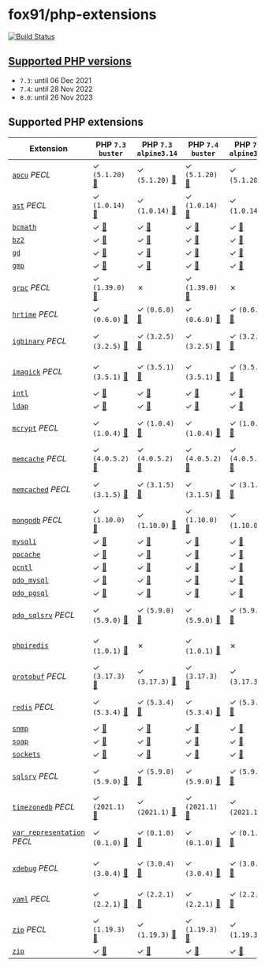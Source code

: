 # fox91/php-extensions

[![Build Status](https://travis-ci.org/fox91/docker-php-extensions.svg?branch=master)](https://travis-ci.org/fox91/docker-php-extensions)

## [Supported PHP versions](https://www.php.net/supported-versions.php)

- `7.3`: until 06 Dec 2021
- `7.4`: until 28 Nov 2022
- `8.0`: until 26 Nov 2023

## Supported PHP extensions

Extension | PHP `7.3` `buster` | PHP `7.3` `alpine3.14` | PHP `7.4` `buster` | PHP `7.4` `alpine3.14` | PHP `8.0` `buster` | PHP `8.0` `alpine3.14`
----------|--------------------|------------------------|--------------------|------------------------|--------------------|-----------------------
[`apcu`](https://pecl.php.net/package/apcu) _PECL_ | ✓ `(5.1.20)` [:whale:](https://github.com/fox91/docker-php-extensions/blob/master/7.3/buster/pecl_apcu/Dockerfile) | ✓ `(5.1.20)` [:whale:](https://github.com/fox91/docker-php-extensions/blob/master/7.3/alpine3.14/pecl_apcu/Dockerfile) | ✓ `(5.1.20)` [:whale:](https://github.com/fox91/docker-php-extensions/blob/master/7.4/buster/pecl_apcu/Dockerfile) | ✓ `(5.1.20)` [:whale:](https://github.com/fox91/docker-php-extensions/blob/master/7.4/alpine3.14/pecl_apcu/Dockerfile) | ✓ `(5.1.20)` [:whale:](https://github.com/fox91/docker-php-extensions/blob/master/8.0/buster/pecl_apcu/Dockerfile) | ✓ `(5.1.20)` [:whale:](https://github.com/fox91/docker-php-extensions/blob/master/8.0/alpine3.14/pecl_apcu/Dockerfile)
[`ast`](https://pecl.php.net/package/ast) _PECL_ | ✓ `(1.0.14)` [:whale:](https://github.com/fox91/docker-php-extensions/blob/master/7.3/buster/pecl_ast/Dockerfile) | ✓ `(1.0.14)` [:whale:](https://github.com/fox91/docker-php-extensions/blob/master/7.3/alpine3.14/pecl_ast/Dockerfile) | ✓ `(1.0.14)` [:whale:](https://github.com/fox91/docker-php-extensions/blob/master/7.4/buster/pecl_ast/Dockerfile) | ✓ `(1.0.14)` [:whale:](https://github.com/fox91/docker-php-extensions/blob/master/7.4/alpine3.14/pecl_ast/Dockerfile) | ✓ `(1.0.14)` [:whale:](https://github.com/fox91/docker-php-extensions/blob/master/8.0/buster/pecl_ast/Dockerfile) | ✓ `(1.0.14)` [:whale:](https://github.com/fox91/docker-php-extensions/blob/master/8.0/alpine3.14/pecl_ast/Dockerfile)
[`bcmath`](https://php.net/bcmath) | ✓ [:whale:](https://github.com/fox91/docker-php-extensions/blob/master/7.3/buster/bcmath/Dockerfile) | ✓ [:whale:](https://github.com/fox91/docker-php-extensions/blob/master/7.3/alpine3.14/bcmath/Dockerfile) | ✓ [:whale:](https://github.com/fox91/docker-php-extensions/blob/master/7.4/buster/bcmath/Dockerfile) | ✓ [:whale:](https://github.com/fox91/docker-php-extensions/blob/master/7.4/alpine3.14/bcmath/Dockerfile) | ✓ [:whale:](https://github.com/fox91/docker-php-extensions/blob/master/8.0/buster/bcmath/Dockerfile) | ✓ [:whale:](https://github.com/fox91/docker-php-extensions/blob/master/8.0/alpine3.14/bcmath/Dockerfile)
[`bz2`](https://php.net/bz2) | ✓ [:whale:](https://github.com/fox91/docker-php-extensions/blob/master/7.3/buster/bz2/Dockerfile) | ✓ [:whale:](https://github.com/fox91/docker-php-extensions/blob/master/7.3/alpine3.14/bz2/Dockerfile) | ✓ [:whale:](https://github.com/fox91/docker-php-extensions/blob/master/7.4/buster/bz2/Dockerfile) | ✓ [:whale:](https://github.com/fox91/docker-php-extensions/blob/master/7.4/alpine3.14/bz2/Dockerfile) | ✓ [:whale:](https://github.com/fox91/docker-php-extensions/blob/master/8.0/buster/bz2/Dockerfile) | ✓ [:whale:](https://github.com/fox91/docker-php-extensions/blob/master/8.0/alpine3.14/bz2/Dockerfile)
[`gd`](https://php.net/gd) | ✓ [:whale:](https://github.com/fox91/docker-php-extensions/blob/master/7.3/buster/gd/Dockerfile) | ✓ [:whale:](https://github.com/fox91/docker-php-extensions/blob/master/7.3/alpine3.14/gd/Dockerfile) | ✓ [:whale:](https://github.com/fox91/docker-php-extensions/blob/master/7.4/buster/gd/Dockerfile) | ✓ [:whale:](https://github.com/fox91/docker-php-extensions/blob/master/7.4/alpine3.14/gd/Dockerfile) | ✓ [:whale:](https://github.com/fox91/docker-php-extensions/blob/master/8.0/buster/gd/Dockerfile) | ✓ [:whale:](https://github.com/fox91/docker-php-extensions/blob/master/8.0/alpine3.14/gd/Dockerfile)
[`gmp`](https://php.net/gmp) | ✓ [:whale:](https://github.com/fox91/docker-php-extensions/blob/master/7.3/buster/gmp/Dockerfile) | ✓ [:whale:](https://github.com/fox91/docker-php-extensions/blob/master/7.3/alpine3.14/gmp/Dockerfile) | ✓ [:whale:](https://github.com/fox91/docker-php-extensions/blob/master/7.4/buster/gmp/Dockerfile) | ✓ [:whale:](https://github.com/fox91/docker-php-extensions/blob/master/7.4/alpine3.14/gmp/Dockerfile) | ✓ [:whale:](https://github.com/fox91/docker-php-extensions/blob/master/8.0/buster/gmp/Dockerfile) | ✓ [:whale:](https://github.com/fox91/docker-php-extensions/blob/master/8.0/alpine3.14/gmp/Dockerfile)
[`grpc`](https://pecl.php.net/package/grpc) _PECL_ | ✓ `(1.39.0)` [:whale:](https://github.com/fox91/docker-php-extensions/blob/master/7.3/buster/pecl_grpc/Dockerfile) | ✗ | ✓ `(1.39.0)` [:whale:](https://github.com/fox91/docker-php-extensions/blob/master/7.4/buster/pecl_grpc/Dockerfile) | ✗ | ✓ `(1.39.0)` [:whale:](https://github.com/fox91/docker-php-extensions/blob/master/8.0/buster/pecl_grpc/Dockerfile) | ✗
[`hrtime`](https://pecl.php.net/package/hrtime) _PECL_ | ✓ `(0.6.0)` [:whale:](https://github.com/fox91/docker-php-extensions/blob/master/7.3/buster/pecl_hrtime/Dockerfile) | ✓ `(0.6.0)` [:whale:](https://github.com/fox91/docker-php-extensions/blob/master/7.3/alpine3.14/pecl_hrtime/Dockerfile) | ✓ `(0.6.0)` [:whale:](https://github.com/fox91/docker-php-extensions/blob/master/7.4/buster/pecl_hrtime/Dockerfile) | ✓ `(0.6.0)` [:whale:](https://github.com/fox91/docker-php-extensions/blob/master/7.4/alpine3.14/pecl_hrtime/Dockerfile) | ✗ | ✗
[`igbinary`](https://pecl.php.net/package/igbinary) _PECL_ | ✓ `(3.2.5)` [:whale:](https://github.com/fox91/docker-php-extensions/blob/master/7.3/buster/pecl_igbinary/Dockerfile) | ✓ `(3.2.5)` [:whale:](https://github.com/fox91/docker-php-extensions/blob/master/7.3/alpine3.14/pecl_igbinary/Dockerfile) | ✓ `(3.2.5)` [:whale:](https://github.com/fox91/docker-php-extensions/blob/master/7.4/buster/pecl_igbinary/Dockerfile) | ✓ `(3.2.5)` [:whale:](https://github.com/fox91/docker-php-extensions/blob/master/7.4/alpine3.14/pecl_igbinary/Dockerfile) | ✓ `(3.2.5)` [:whale:](https://github.com/fox91/docker-php-extensions/blob/master/8.0/buster/pecl_igbinary/Dockerfile) | ✓ `(3.2.5)` [:whale:](https://github.com/fox91/docker-php-extensions/blob/master/8.0/alpine3.14/pecl_igbinary/Dockerfile)
[`imagick`](https://pecl.php.net/package/imagick) _PECL_ | ✓ `(3.5.1)` [:whale:](https://github.com/fox91/docker-php-extensions/blob/master/7.3/buster/pecl_imagick/Dockerfile) | ✓ `(3.5.1)` [:whale:](https://github.com/fox91/docker-php-extensions/blob/master/7.3/alpine3.14/pecl_imagick/Dockerfile) | ✓ `(3.5.1)` [:whale:](https://github.com/fox91/docker-php-extensions/blob/master/7.4/buster/pecl_imagick/Dockerfile) | ✓ `(3.5.1)` [:whale:](https://github.com/fox91/docker-php-extensions/blob/master/7.4/alpine3.14/pecl_imagick/Dockerfile) | ✓ `(3.5.1)` [:whale:](https://github.com/fox91/docker-php-extensions/blob/master/8.0/buster/pecl_imagick/Dockerfile) | ✓ `(3.5.1)` [:whale:](https://github.com/fox91/docker-php-extensions/blob/master/8.0/alpine3.14/pecl_imagick/Dockerfile)
[`intl`](https://php.net/intl) | ✓ [:whale:](https://github.com/fox91/docker-php-extensions/blob/master/7.3/buster/intl/Dockerfile) | ✓ [:whale:](https://github.com/fox91/docker-php-extensions/blob/master/7.3/alpine3.14/intl/Dockerfile) | ✓ [:whale:](https://github.com/fox91/docker-php-extensions/blob/master/7.4/buster/intl/Dockerfile) | ✓ [:whale:](https://github.com/fox91/docker-php-extensions/blob/master/7.4/alpine3.14/intl/Dockerfile) | ✓ [:whale:](https://github.com/fox91/docker-php-extensions/blob/master/8.0/buster/intl/Dockerfile) | ✓ [:whale:](https://github.com/fox91/docker-php-extensions/blob/master/8.0/alpine3.14/intl/Dockerfile)
[`ldap`](https://php.net/ldap) | ✓ [:whale:](https://github.com/fox91/docker-php-extensions/blob/master/7.3/buster/ldap/Dockerfile) | ✓ [:whale:](https://github.com/fox91/docker-php-extensions/blob/master/7.3/alpine3.14/ldap/Dockerfile) | ✓ [:whale:](https://github.com/fox91/docker-php-extensions/blob/master/7.4/buster/ldap/Dockerfile) | ✓ [:whale:](https://github.com/fox91/docker-php-extensions/blob/master/7.4/alpine3.14/ldap/Dockerfile) | ✓ [:whale:](https://github.com/fox91/docker-php-extensions/blob/master/8.0/buster/ldap/Dockerfile) | ✓ [:whale:](https://github.com/fox91/docker-php-extensions/blob/master/8.0/alpine3.14/ldap/Dockerfile)
[`mcrypt`](https://pecl.php.net/package/mcrypt) _PECL_ | ✓ `(1.0.4)` [:whale:](https://github.com/fox91/docker-php-extensions/blob/master/7.3/buster/pecl_mcrypt/Dockerfile) | ✓ `(1.0.4)` [:whale:](https://github.com/fox91/docker-php-extensions/blob/master/7.3/alpine3.14/pecl_mcrypt/Dockerfile) | ✓ `(1.0.4)` [:whale:](https://github.com/fox91/docker-php-extensions/blob/master/7.4/buster/pecl_mcrypt/Dockerfile) | ✓ `(1.0.4)` [:whale:](https://github.com/fox91/docker-php-extensions/blob/master/7.4/alpine3.14/pecl_mcrypt/Dockerfile) | ✓ `(1.0.4)` [:whale:](https://github.com/fox91/docker-php-extensions/blob/master/8.0/buster/pecl_mcrypt/Dockerfile) | ✓ `(1.0.4)` [:whale:](https://github.com/fox91/docker-php-extensions/blob/master/8.0/alpine3.14/pecl_mcrypt/Dockerfile)
[`memcache`](https://pecl.php.net/package/memcache) _PECL_ | ✓ `(4.0.5.2)` [:whale:](https://github.com/fox91/docker-php-extensions/blob/master/7.3/buster/pecl_memcache/Dockerfile) | ✓ `(4.0.5.2)` [:whale:](https://github.com/fox91/docker-php-extensions/blob/master/7.3/alpine3.14/pecl_memcache/Dockerfile) | ✓ `(4.0.5.2)` [:whale:](https://github.com/fox91/docker-php-extensions/blob/master/7.4/buster/pecl_memcache/Dockerfile) | ✓ `(4.0.5.2)` [:whale:](https://github.com/fox91/docker-php-extensions/blob/master/7.4/alpine3.14/pecl_memcache/Dockerfile) | ✓ `(8.0)` [:whale:](https://github.com/fox91/docker-php-extensions/blob/master/8.0/buster/pecl_memcache/Dockerfile) | ✓ `(8.0)` [:whale:](https://github.com/fox91/docker-php-extensions/blob/master/8.0/alpine3.14/pecl_memcache/Dockerfile)
[`memcached`](https://pecl.php.net/package/memcached) _PECL_ | ✓ `(3.1.5)` [:whale:](https://github.com/fox91/docker-php-extensions/blob/master/7.3/buster/pecl_memcached/Dockerfile) | ✓ `(3.1.5)` [:whale:](https://github.com/fox91/docker-php-extensions/blob/master/7.3/alpine3.14/pecl_memcached/Dockerfile) | ✓ `(3.1.5)` [:whale:](https://github.com/fox91/docker-php-extensions/blob/master/7.4/buster/pecl_memcached/Dockerfile) | ✓ `(3.1.5)` [:whale:](https://github.com/fox91/docker-php-extensions/blob/master/7.4/alpine3.14/pecl_memcached/Dockerfile) | ✓ `(3.1.5)` [:whale:](https://github.com/fox91/docker-php-extensions/blob/master/8.0/buster/pecl_memcached/Dockerfile) | ✓ `(3.1.5)` [:whale:](https://github.com/fox91/docker-php-extensions/blob/master/8.0/alpine3.14/pecl_memcached/Dockerfile)
[`mongodb`](https://pecl.php.net/package/mongodb) _PECL_ | ✓ `(1.10.0)` [:whale:](https://github.com/fox91/docker-php-extensions/blob/master/7.3/buster/pecl_mongodb/Dockerfile) | ✓ `(1.10.0)` [:whale:](https://github.com/fox91/docker-php-extensions/blob/master/7.3/alpine3.14/pecl_mongodb/Dockerfile) | ✓ `(1.10.0)` [:whale:](https://github.com/fox91/docker-php-extensions/blob/master/7.4/buster/pecl_mongodb/Dockerfile) | ✓ `(1.10.0)` [:whale:](https://github.com/fox91/docker-php-extensions/blob/master/7.4/alpine3.14/pecl_mongodb/Dockerfile) | ✓ `(1.10.0)` [:whale:](https://github.com/fox91/docker-php-extensions/blob/master/8.0/buster/pecl_mongodb/Dockerfile) | ✓ `(1.10.0)` [:whale:](https://github.com/fox91/docker-php-extensions/blob/master/8.0/alpine3.14/pecl_mongodb/Dockerfile)
[`mysqli`](https://php.net/mysqli) | ✓ [:whale:](https://github.com/fox91/docker-php-extensions/blob/master/7.3/buster/mysqli/Dockerfile) | ✓ [:whale:](https://github.com/fox91/docker-php-extensions/blob/master/7.3/alpine3.14/mysqli/Dockerfile) | ✓ [:whale:](https://github.com/fox91/docker-php-extensions/blob/master/7.4/buster/mysqli/Dockerfile) | ✓ [:whale:](https://github.com/fox91/docker-php-extensions/blob/master/7.4/alpine3.14/mysqli/Dockerfile) | ✓ [:whale:](https://github.com/fox91/docker-php-extensions/blob/master/8.0/buster/mysqli/Dockerfile) | ✓ [:whale:](https://github.com/fox91/docker-php-extensions/blob/master/8.0/alpine3.14/mysqli/Dockerfile)
[`opcache`](https://php.net/opcache) | ✓ [:whale:](https://github.com/fox91/docker-php-extensions/blob/master/7.3/buster/opcache/Dockerfile) | ✓ [:whale:](https://github.com/fox91/docker-php-extensions/blob/master/7.3/alpine3.14/opcache/Dockerfile) | ✓ [:whale:](https://github.com/fox91/docker-php-extensions/blob/master/7.4/buster/opcache/Dockerfile) | ✓ [:whale:](https://github.com/fox91/docker-php-extensions/blob/master/7.4/alpine3.14/opcache/Dockerfile) | ✓ [:whale:](https://github.com/fox91/docker-php-extensions/blob/master/8.0/buster/opcache/Dockerfile) | ✓ [:whale:](https://github.com/fox91/docker-php-extensions/blob/master/8.0/alpine3.14/opcache/Dockerfile)
[`pcntl`](https://php.net/pcntl) | ✓ [:whale:](https://github.com/fox91/docker-php-extensions/blob/master/7.3/buster/pcntl/Dockerfile) | ✓ [:whale:](https://github.com/fox91/docker-php-extensions/blob/master/7.3/alpine3.14/pcntl/Dockerfile) | ✓ [:whale:](https://github.com/fox91/docker-php-extensions/blob/master/7.4/buster/pcntl/Dockerfile) | ✓ [:whale:](https://github.com/fox91/docker-php-extensions/blob/master/7.4/alpine3.14/pcntl/Dockerfile) | ✓ [:whale:](https://github.com/fox91/docker-php-extensions/blob/master/8.0/buster/pcntl/Dockerfile) | ✓ [:whale:](https://github.com/fox91/docker-php-extensions/blob/master/8.0/alpine3.14/pcntl/Dockerfile)
[`pdo_mysql`](https://php.net/pdo_mysql) | ✓ [:whale:](https://github.com/fox91/docker-php-extensions/blob/master/7.3/buster/pdo_mysql/Dockerfile) | ✓ [:whale:](https://github.com/fox91/docker-php-extensions/blob/master/7.3/alpine3.14/pdo_mysql/Dockerfile) | ✓ [:whale:](https://github.com/fox91/docker-php-extensions/blob/master/7.4/buster/pdo_mysql/Dockerfile) | ✓ [:whale:](https://github.com/fox91/docker-php-extensions/blob/master/7.4/alpine3.14/pdo_mysql/Dockerfile) | ✓ [:whale:](https://github.com/fox91/docker-php-extensions/blob/master/8.0/buster/pdo_mysql/Dockerfile) | ✓ [:whale:](https://github.com/fox91/docker-php-extensions/blob/master/8.0/alpine3.14/pdo_mysql/Dockerfile)
[`pdo_pgsql`](https://php.net/pdo_pgsql) | ✓ [:whale:](https://github.com/fox91/docker-php-extensions/blob/master/7.3/buster/pdo_pgsql/Dockerfile) | ✓ [:whale:](https://github.com/fox91/docker-php-extensions/blob/master/7.3/alpine3.14/pdo_pgsql/Dockerfile) | ✓ [:whale:](https://github.com/fox91/docker-php-extensions/blob/master/7.4/buster/pdo_pgsql/Dockerfile) | ✓ [:whale:](https://github.com/fox91/docker-php-extensions/blob/master/7.4/alpine3.14/pdo_pgsql/Dockerfile) | ✓ [:whale:](https://github.com/fox91/docker-php-extensions/blob/master/8.0/buster/pdo_pgsql/Dockerfile) | ✓ [:whale:](https://github.com/fox91/docker-php-extensions/blob/master/8.0/alpine3.14/pdo_pgsql/Dockerfile)
[`pdo_sqlsrv`](https://pecl.php.net/package/pdo_sqlsrv) _PECL_ | ✓ `(5.9.0)` [:whale:](https://github.com/fox91/docker-php-extensions/blob/master/7.3/buster/pecl_pdo_sqlsrv/Dockerfile) | ✓ `(5.9.0)` [:whale:](https://github.com/fox91/docker-php-extensions/blob/master/7.3/alpine3.14/pecl_pdo_sqlsrv/Dockerfile) | ✓ `(5.9.0)` [:whale:](https://github.com/fox91/docker-php-extensions/blob/master/7.4/buster/pecl_pdo_sqlsrv/Dockerfile) | ✓ `(5.9.0)` [:whale:](https://github.com/fox91/docker-php-extensions/blob/master/7.4/alpine3.14/pecl_pdo_sqlsrv/Dockerfile) | ✓ `(5.9.0)` [:whale:](https://github.com/fox91/docker-php-extensions/blob/master/8.0/buster/pecl_pdo_sqlsrv/Dockerfile) | ✓ `(5.9.0)` [:whale:](https://github.com/fox91/docker-php-extensions/blob/master/8.0/alpine3.14/pecl_pdo_sqlsrv/Dockerfile)
[`phpiredis`](https://github.com/nrk/phpiredis) | ✓ `(1.0.1)` [:whale:](https://github.com/fox91/docker-php-extensions/blob/master/7.3/buster/phpiredis/Dockerfile) | ✗ | ✓ `(1.0.1)` [:whale:](https://github.com/fox91/docker-php-extensions/blob/master/7.4/buster/phpiredis/Dockerfile) | ✗ | ✓ `(1.0.1)` [:whale:](https://github.com/fox91/docker-php-extensions/blob/master/8.0/buster/phpiredis/Dockerfile) | ✗
[`protobuf`](https://pecl.php.net/package/protobuf) _PECL_ | ✓ `(3.17.3)` [:whale:](https://github.com/fox91/docker-php-extensions/blob/master/7.3/buster/pecl_protobuf/Dockerfile) | ✓ `(3.17.3)` [:whale:](https://github.com/fox91/docker-php-extensions/blob/master/7.3/alpine3.14/pecl_protobuf/Dockerfile) | ✓ `(3.17.3)` [:whale:](https://github.com/fox91/docker-php-extensions/blob/master/7.4/buster/pecl_protobuf/Dockerfile) | ✓ `(3.17.3)` [:whale:](https://github.com/fox91/docker-php-extensions/blob/master/7.4/alpine3.14/pecl_protobuf/Dockerfile) | ✓ `(3.17.3)` [:whale:](https://github.com/fox91/docker-php-extensions/blob/master/8.0/buster/pecl_protobuf/Dockerfile) | ✓ `(3.17.3)` [:whale:](https://github.com/fox91/docker-php-extensions/blob/master/8.0/alpine3.14/pecl_protobuf/Dockerfile)
[`redis`](https://pecl.php.net/package/redis) _PECL_ | ✓ `(5.3.4)` [:whale:](https://github.com/fox91/docker-php-extensions/blob/master/7.3/buster/pecl_redis/Dockerfile) | ✓ `(5.3.4)` [:whale:](https://github.com/fox91/docker-php-extensions/blob/master/7.3/alpine3.14/pecl_redis/Dockerfile) | ✓ `(5.3.4)` [:whale:](https://github.com/fox91/docker-php-extensions/blob/master/7.4/buster/pecl_redis/Dockerfile) | ✓ `(5.3.4)` [:whale:](https://github.com/fox91/docker-php-extensions/blob/master/7.4/alpine3.14/pecl_redis/Dockerfile) | ✓ `(5.3.4)` [:whale:](https://github.com/fox91/docker-php-extensions/blob/master/8.0/buster/pecl_redis/Dockerfile) | ✓ `(5.3.4)` [:whale:](https://github.com/fox91/docker-php-extensions/blob/master/8.0/alpine3.14/pecl_redis/Dockerfile)
[`snmp`](https://php.net/snmp) | ✓ [:whale:](https://github.com/fox91/docker-php-extensions/blob/master/7.3/buster/snmp/Dockerfile) | ✓ [:whale:](https://github.com/fox91/docker-php-extensions/blob/master/7.3/alpine3.14/snmp/Dockerfile) | ✓ [:whale:](https://github.com/fox91/docker-php-extensions/blob/master/7.4/buster/snmp/Dockerfile) | ✓ [:whale:](https://github.com/fox91/docker-php-extensions/blob/master/7.4/alpine3.14/snmp/Dockerfile) | ✓ [:whale:](https://github.com/fox91/docker-php-extensions/blob/master/8.0/buster/snmp/Dockerfile) | ✓ [:whale:](https://github.com/fox91/docker-php-extensions/blob/master/8.0/alpine3.14/snmp/Dockerfile)
[`soap`](https://php.net/soap) | ✓ [:whale:](https://github.com/fox91/docker-php-extensions/blob/master/7.3/buster/soap/Dockerfile) | ✓ [:whale:](https://github.com/fox91/docker-php-extensions/blob/master/7.3/alpine3.14/soap/Dockerfile) | ✓ [:whale:](https://github.com/fox91/docker-php-extensions/blob/master/7.4/buster/soap/Dockerfile) | ✓ [:whale:](https://github.com/fox91/docker-php-extensions/blob/master/7.4/alpine3.14/soap/Dockerfile) | ✓ [:whale:](https://github.com/fox91/docker-php-extensions/blob/master/8.0/buster/soap/Dockerfile) | ✓ [:whale:](https://github.com/fox91/docker-php-extensions/blob/master/8.0/alpine3.14/soap/Dockerfile)
[`sockets`](https://php.net/sockets) | ✓ [:whale:](https://github.com/fox91/docker-php-extensions/blob/master/7.3/buster/sockets/Dockerfile) | ✓ [:whale:](https://github.com/fox91/docker-php-extensions/blob/master/7.3/alpine3.14/sockets/Dockerfile) | ✓ [:whale:](https://github.com/fox91/docker-php-extensions/blob/master/7.4/buster/sockets/Dockerfile) | ✓ [:whale:](https://github.com/fox91/docker-php-extensions/blob/master/7.4/alpine3.14/sockets/Dockerfile) | ✓ [:whale:](https://github.com/fox91/docker-php-extensions/blob/master/8.0/buster/sockets/Dockerfile) | ✓ [:whale:](https://github.com/fox91/docker-php-extensions/blob/master/8.0/alpine3.14/sockets/Dockerfile)
[`sqlsrv`](https://pecl.php.net/package/sqlsrv) _PECL_ | ✓ `(5.9.0)` [:whale:](https://github.com/fox91/docker-php-extensions/blob/master/7.3/buster/pecl_sqlsrv/Dockerfile) | ✓ `(5.9.0)` [:whale:](https://github.com/fox91/docker-php-extensions/blob/master/7.3/alpine3.14/pecl_sqlsrv/Dockerfile) | ✓ `(5.9.0)` [:whale:](https://github.com/fox91/docker-php-extensions/blob/master/7.4/buster/pecl_sqlsrv/Dockerfile) | ✓ `(5.9.0)` [:whale:](https://github.com/fox91/docker-php-extensions/blob/master/7.4/alpine3.14/pecl_sqlsrv/Dockerfile) | ✓ `(5.9.0)` [:whale:](https://github.com/fox91/docker-php-extensions/blob/master/8.0/buster/pecl_sqlsrv/Dockerfile) | ✓ `(5.9.0)` [:whale:](https://github.com/fox91/docker-php-extensions/blob/master/8.0/alpine3.14/pecl_sqlsrv/Dockerfile)
[`timezonedb`](https://pecl.php.net/package/timezonedb) _PECL_ | ✓ `(2021.1)` [:whale:](https://github.com/fox91/docker-php-extensions/blob/master/7.3/buster/pecl_timezonedb/Dockerfile) | ✓ `(2021.1)` [:whale:](https://github.com/fox91/docker-php-extensions/blob/master/7.3/alpine3.14/pecl_timezonedb/Dockerfile) | ✓ `(2021.1)` [:whale:](https://github.com/fox91/docker-php-extensions/blob/master/7.4/buster/pecl_timezonedb/Dockerfile) | ✓ `(2021.1)` [:whale:](https://github.com/fox91/docker-php-extensions/blob/master/7.4/alpine3.14/pecl_timezonedb/Dockerfile) | ✓ `(2021.1)` [:whale:](https://github.com/fox91/docker-php-extensions/blob/master/8.0/buster/pecl_timezonedb/Dockerfile) | ✓ `(2021.1)` [:whale:](https://github.com/fox91/docker-php-extensions/blob/master/8.0/alpine3.14/pecl_timezonedb/Dockerfile)
[`var_representation`](https://pecl.php.net/package/var_representation) _PECL_ | ✓ `(0.1.0)` [:whale:](https://github.com/fox91/docker-php-extensions/blob/master/7.3/buster/pecl_var_representation/Dockerfile) | ✓ `(0.1.0)` [:whale:](https://github.com/fox91/docker-php-extensions/blob/master/7.3/alpine3.14/pecl_var_representation/Dockerfile) | ✓ `(0.1.0)` [:whale:](https://github.com/fox91/docker-php-extensions/blob/master/7.4/buster/pecl_var_representation/Dockerfile) | ✓ `(0.1.0)` [:whale:](https://github.com/fox91/docker-php-extensions/blob/master/7.4/alpine3.14/pecl_var_representation/Dockerfile) | ✓ `(0.1.0)` [:whale:](https://github.com/fox91/docker-php-extensions/blob/master/8.0/buster/pecl_var_representation/Dockerfile) | ✓ `(0.1.0)` [:whale:](https://github.com/fox91/docker-php-extensions/blob/master/8.0/alpine3.14/pecl_var_representation/Dockerfile)
[`xdebug`](https://pecl.php.net/package/xdebug) _PECL_ | ✓ `(3.0.4)` [:whale:](https://github.com/fox91/docker-php-extensions/blob/master/7.3/buster/pecl_xdebug/Dockerfile) | ✓ `(3.0.4)` [:whale:](https://github.com/fox91/docker-php-extensions/blob/master/7.3/alpine3.14/pecl_xdebug/Dockerfile) | ✓ `(3.0.4)` [:whale:](https://github.com/fox91/docker-php-extensions/blob/master/7.4/buster/pecl_xdebug/Dockerfile) | ✓ `(3.0.4)` [:whale:](https://github.com/fox91/docker-php-extensions/blob/master/7.4/alpine3.14/pecl_xdebug/Dockerfile) | ✓ `(3.0.4)` [:whale:](https://github.com/fox91/docker-php-extensions/blob/master/8.0/buster/pecl_xdebug/Dockerfile) | ✓ `(3.0.4)` [:whale:](https://github.com/fox91/docker-php-extensions/blob/master/8.0/alpine3.14/pecl_xdebug/Dockerfile)
[`yaml`](https://pecl.php.net/package/yaml) _PECL_ | ✓ `(2.2.1)` [:whale:](https://github.com/fox91/docker-php-extensions/blob/master/7.3/buster/pecl_yaml/Dockerfile) | ✓ `(2.2.1)` [:whale:](https://github.com/fox91/docker-php-extensions/blob/master/7.3/alpine3.14/pecl_yaml/Dockerfile) | ✓ `(2.2.1)` [:whale:](https://github.com/fox91/docker-php-extensions/blob/master/7.4/buster/pecl_yaml/Dockerfile) | ✓ `(2.2.1)` [:whale:](https://github.com/fox91/docker-php-extensions/blob/master/7.4/alpine3.14/pecl_yaml/Dockerfile) | ✓ `(2.2.1)` [:whale:](https://github.com/fox91/docker-php-extensions/blob/master/8.0/buster/pecl_yaml/Dockerfile) | ✓ `(2.2.1)` [:whale:](https://github.com/fox91/docker-php-extensions/blob/master/8.0/alpine3.14/pecl_yaml/Dockerfile)
[`zip`](https://pecl.php.net/package/zip) _PECL_ | ✓ `(1.19.3)` [:whale:](https://github.com/fox91/docker-php-extensions/blob/master/7.3/buster/pecl_zip/Dockerfile) | ✓ `(1.19.3)` [:whale:](https://github.com/fox91/docker-php-extensions/blob/master/7.3/alpine3.14/pecl_zip/Dockerfile) | ✓ `(1.19.3)` [:whale:](https://github.com/fox91/docker-php-extensions/blob/master/7.4/buster/pecl_zip/Dockerfile) | ✓ `(1.19.3)` [:whale:](https://github.com/fox91/docker-php-extensions/blob/master/7.4/alpine3.14/pecl_zip/Dockerfile) | ✓ `(1.19.3)` [:whale:](https://github.com/fox91/docker-php-extensions/blob/master/8.0/buster/pecl_zip/Dockerfile) | ✓ `(1.19.3)` [:whale:](https://github.com/fox91/docker-php-extensions/blob/master/8.0/alpine3.14/pecl_zip/Dockerfile)
[`zip`](https://php.net/zip) | ✓ [:whale:](https://github.com/fox91/docker-php-extensions/blob/master/7.3/buster/zip/Dockerfile) | ✓ [:whale:](https://github.com/fox91/docker-php-extensions/blob/master/7.3/alpine3.14/zip/Dockerfile) | ✓ [:whale:](https://github.com/fox91/docker-php-extensions/blob/master/7.4/buster/zip/Dockerfile) | ✓ [:whale:](https://github.com/fox91/docker-php-extensions/blob/master/7.4/alpine3.14/zip/Dockerfile) | ✓ [:whale:](https://github.com/fox91/docker-php-extensions/blob/master/8.0/buster/zip/Dockerfile) | ✓ [:whale:](https://github.com/fox91/docker-php-extensions/blob/master/8.0/alpine3.14/zip/Dockerfile)
